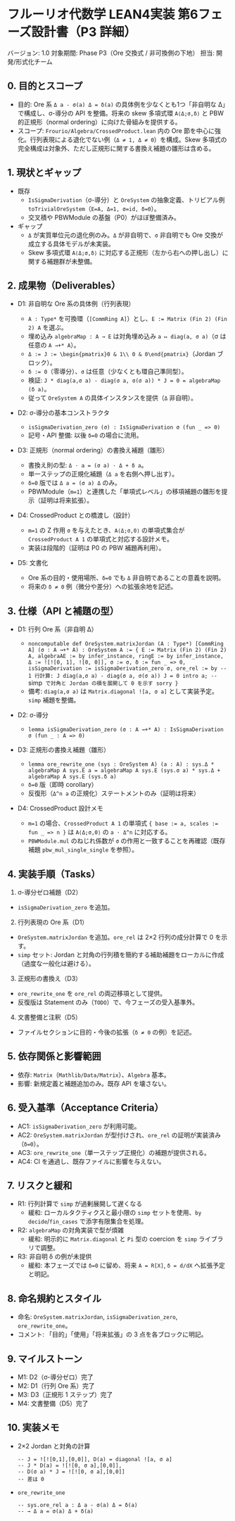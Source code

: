 # フルーリオ代数学 LEAN4実装 第6フェーズ設計書（P3 詳細）

バージョン: 1.0
対象期間: Phase P3（Ore 交換式 / 非可換側の下地）
担当: 開発/形式化チーム

## 0. 目的とスコープ

- 目的: Ore 系 `Δ a - σ(a) Δ = δ(a)` の具体例を少なくとも1つ「非自明な Δ」で構成し、σ-導分の API を整備。将来の skew 多項式環 `A⟨Δ;σ,δ⟩` と PBW 的正規形（normal ordering）に向けた骨組みを提供する。
- スコープ: `Frourio/Algebra/CrossedProduct.lean` 内の Ore 節を中心に強化。行列表現による退化でない例（`Δ ≠ 1, Δ ≠ 0`）を構成。Skew 多項式の完全構成は対象外、ただし正規形に関する書換え補題の雛形は含める。

## 1. 現状とギャップ

- 既存
  - `IsSigmaDerivation`（σ-導分）と `OreSystem` の抽象定義、トリビアル例 `toTrivialOreSystem`（`E=A, Δ=1, σ=id, δ=0`）。
  - 交叉積や PBWModule の基盤（P0）がほぼ整備済み。
- ギャップ
  - `Δ` が実質単位元の退化例のみ。`Δ` が非自明で、`σ` 非自明でも Ore 交換が成立する具体モデルが未実装。
  - Skew 多項式環 `A⟨Δ;σ,δ⟩` に対応する正規形（左から右への押し出し）に関する補題群が未整備。

## 2. 成果物（Deliverables）

- D1: 非自明な Ore 系の具体例（行列表現）
  - `A : Type*` を可換環（`[CommRing A]`）とし、`E := Matrix (Fin 2) (Fin 2) A` を選ぶ。
  - 埋め込み `algebraMap : A → E` は対角埋め込み `a ↦ diag(a, σ a)`（σ は任意の `A →+* A`）。
  - `Δ := J := \begin{pmatrix}0 & 1\\ 0 & 0\end{pmatrix}`（Jordan ブロック）。
  - `δ := 0`（零導分）、`σ` は任意（少なくとも環自己準同型）。
  - 検証: `J * diag(a,σ a) - diag(σ a, σ(σ a)) * J = 0 = algebraMap (δ a)`。
  - 従って `OreSystem A` の具体インスタンスを提供（`Δ` 非自明）。

- D2: σ-導分の基本コンストラクタ
  - `isSigmaDerivation_zero (σ) : IsSigmaDerivation σ (fun _ => 0)`
  - 記号・API 整備: 以後 `δ=0` の場合に流用。

- D3: 正規形（normal ordering）の書換え補題（雛形）
  - 書換え則の型: `Δ ⋅ a = (σ a) ⋅ Δ + δ a`。
  - 単一ステップの正規化補題（`Δ a` を右側へ押し出す）。
  - `δ=0` 版では `Δ a = (σ a) Δ` のみ。
  - PBWModule（`m=1`）と連携した「単項式レベル」の移項補題の雛形を提示（証明は将来拡張）。

- D4: CrossedProduct との橋渡し（設計）
  - `m=1` の Z 作用 `σ` を与えたとき、`A⟨Δ;σ,0⟩` の単項式集合が `CrossedProduct A 1` の単項式と対応する設計メモ。
  - 実装は段階的（証明は P0 の PBW 補題再利用）。

- D5: 文書化
  - Ore 系の目的・使用場所、`δ=0` でも `Δ` 非自明であることの意義を説明。
  - 将来の `δ ≠ 0` 例（微分や差分）への拡張余地を記述。

## 3. 仕様（API と補題の型）

- D1: 行列 Ore 系（非自明 Δ）
  - `noncomputable def OreSystem.matrixJordan (A : Type*) [CommRing A]
      (σ : A →+* A) : OreSystem A :=
      { E := Matrix (Fin 2) (Fin 2) A,
        algebraAE := by infer_instance,
        ringE := by infer_instance,
        Δ := ![![0, 1], ![0, 0]],
        σ := σ,
        δ := fun _ => 0,
        isSigmaDerivation := isSigmaDerivation_zero σ,
        ore_rel := by -- 1 行計算: J diag(a,σ a) - diag(σ a, σ(σ a)) J = 0
          intro a; -- `simp` で対角と Jordan の積を展開して 0 を示す
          sorry }`
  - 備考: `diag(a,σ a)` は `Matrix.diagonal ![a, σ a]` として実装予定。`simp` 補題を整備。

- D2: σ-導分
  - `lemma isSigmaDerivation_zero (σ : A →+* A) : IsSigmaDerivation σ (fun _ : A => 0)`

- D3: 正規形の書換え補題（雛形）
  - `lemma ore_rewrite_one (sys : OreSystem A) (a : A) :
      sys.Δ * algebraMap A sys.E a
        = algebraMap A sys.E (sys.σ a) * sys.Δ + algebraMap A sys.E (sys.δ a)`
  - `δ=0` 版（即時 corollary）
  - 反復形（`Δ^n a` の正規化）ステートメントのみ（証明は将来）

- D4: CrossedProduct 設計メモ
  - `m=1` の場合、`CrossedProduct A 1` の単項式 `{ base := a, scales := fun _ => n }` は `A⟨Δ;σ,0⟩` の `a ⋅ Δ^n` に対応する。
  - `PBWModule.mul` のねじれ係数が `σ` の作用と一致することを再確認（既存補題 `pbw_mul_single_single` を参照）。

## 4. 実装手順（Tasks）

1) σ-導分ゼロ補題（D2）
- `isSigmaDerivation_zero` を追加。

2) 行列表現の Ore 系（D1）
- `OreSystem.matrixJordan` を追加。`ore_rel` は 2×2 行列の成分計算で 0 を示す。
- `simp` セット: Jordan と対角の行列積を簡約する補助補題をローカルに作成（過度な一般化は避ける）。

3) 正規形の書換え（D3）
- `ore_rewrite_one` を `ore_rel` の両辺移項として提供。
- 反復版は Statement のみ（`TODO`）で、今フェーズの受入基準外。

4) 文書整備と注釈（D5）
- ファイルセクションに目的・今後の拡張（`δ ≠ 0` の例）を記述。

## 5. 依存関係と影響範囲

- 依存: `Matrix`（`Mathlib/Data/Matrix`）、`Algebra` 基本。
- 影響: 新規定義と補題追加のみ。既存 API を壊さない。

## 6. 受入基準（Acceptance Criteria）

- AC1: `isSigmaDerivation_zero` が利用可能。
- AC2: `OreSystem.matrixJordan` が型付けされ、`ore_rel` の証明が実装済み（`δ=0`）。
- AC3: `ore_rewrite_one`（単一ステップ正規化）の補題が提供される。
- AC4: CI を通過し、既存ファイルに影響を与えない。

## 7. リスクと緩和

- R1: 行列計算で `simp` が過剰展開して遅くなる
  - 緩和: ローカルタクティクスと最小限の `simp` セットを使用、`by decide`/`fin_cases` で添字有限集合を処理。
- R2: `algebraMap` の対角実装で型が煩雑
  - 緩和: 明示的に `Matrix.diagonal` と `Pi` 型の coercion を `simp` ライブラリで調整。
- R3: 非自明 δ の例が未提供
  - 緩和: 本フェーズでは `δ=0` に留め、将来 `A = R[X]`, `δ = d/dX` へ拡張予定と明記。

## 8. 命名規約とスタイル

- 命名: `OreSystem.matrixJordan`, `isSigmaDerivation_zero`, `ore_rewrite_one`。
- コメント: 「目的」「使用」「将来拡張」の 3 点を各ブロックに明記。

## 9. マイルストーン

- M1: D2（σ-導分ゼロ）完了
- M2: D1（行列 Ore 系）完了
- M3: D3（正規形 1 ステップ）完了
- M4: 文書整備（D5）完了

## 10. 実装メモ

- 2×2 Jordan と対角の計算
  ```lean
  -- J = ![![0,1],[0,0]], D(a) = diagonal ![a, σ a]
  -- J * D(a) = ![![0, σ a],[0,0]],
  -- D(σ a) * J = ![![0, σ a],[0,0]]
  -- 差は 0
  ```
- `ore_rewrite_one`
  ```lean
  -- sys.ore_rel a : Δ a - σ(a) Δ = δ(a)
  -- → Δ a = σ(a) Δ + δ(a)
  ```
